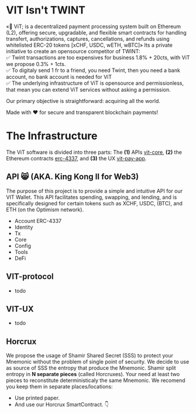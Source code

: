 # VIT Isn't TWINT
«🚀 ViT; is a decentralized payment processing system built on Ethereum (L2), offering secure, upgradable, and flexible smart contracts for handling transfert, authorizations, captures, cancellations, and refunds using whitelisted ERC-20 tokens [xCHF, USDC, wETH, wBTC]» Its a private initiative to create an opensource competitor of TWINT:<br/>
✅ Twint transactions are too expensives for business 1.8% + 20cts, with ViT we propose 0.3% + 1cts.<br/>
✅ To digitaly send 1 fr to a friend, you need Twint, then you need a bank account, no bank account is needed for ViT<br/>
✅ The underlying infrastructure of ViT is opensource and permissionless, that mean you can extend ViT services without asking a permission. 


Our primary objective is straightforward: acquiring all the world.

Made with ❤️ for secure and transparent blockchain payments!

# The Infrastructure
The ViT software is divided into three parts:
The **(1)** APIs [vit-core](./packages/vit-core/), **(2)** the Ethereum contracts [erc-4337](./packages/vit-erc4337-contracts/), and **(3)** the UX [vit-pay-app](./packages/vit-pay-app/).


## API 😸 (AKA. King Kong II for Web3)
The purpose of this project is to provide a simple and intuitive API for our VIT Wallet. This API facilitates spending, swapping, and lending, and is specifically designed for certain tokens such as XCHF, USDC, (BTC), and ETH (on the Optimism network).

* Account ERC-4337
* Identity
* Tx
* Core
* Config
* Tools
* DeFi

## VIT-protocol 
* todo

## VIT-UX
* todo

## Horcrux
We propose the usage of Shamir Shared Secret (SSS) to protect your Mnemonic without the problem of single point of security. We decide to use as source of SSS the entropy that produce the Mnemonic. Shamir split entropy in **N separate pieces** (called Horcruxes). Your need at least two pieces to reconstitute deterministicaly the same Mnemonic. We recomend you keep them in separate places/locations:

* Use printed paper.
* And use our Horcrux SmartContract. 👇
